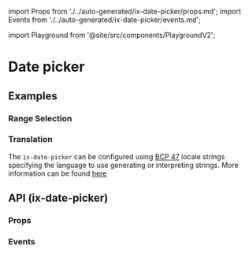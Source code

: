 import Props from './../auto-generated/ix-date-picker/props.md';
import Events from './../auto-generated/ix-date-picker/events.md';

import Playground from '@site/src/components/PlaygroundV2';

# Date picker

## Examples

<Playground
name="datepicker" height="30rem"
examplesByName></Playground>

### Range Selection

<Playground
name="datepicker-range" height="30rem" examplesByName></Playground>

### Translation

The `ix-date-picker` can be configured using [BCP 47](https://tools.ietf.org/html/rfc5646) locale strings specifying the language to use generating or interpreting strings. More information can be found [here](https://moment.github.io/luxon/#/intl?id=default-locale)

<Playground
name="datepicker-locale" height="30rem" examplesByName></Playground>

## API (ix-date-picker)

### Props

<Props />

### Events

<Events />
